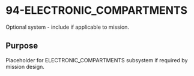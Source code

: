 # 94-ELECTRONIC_COMPARTMENTS

Optional system - include if applicable to mission.

## Purpose
Placeholder for ELECTRONIC_COMPARTMENTS subsystem if required by mission design.
